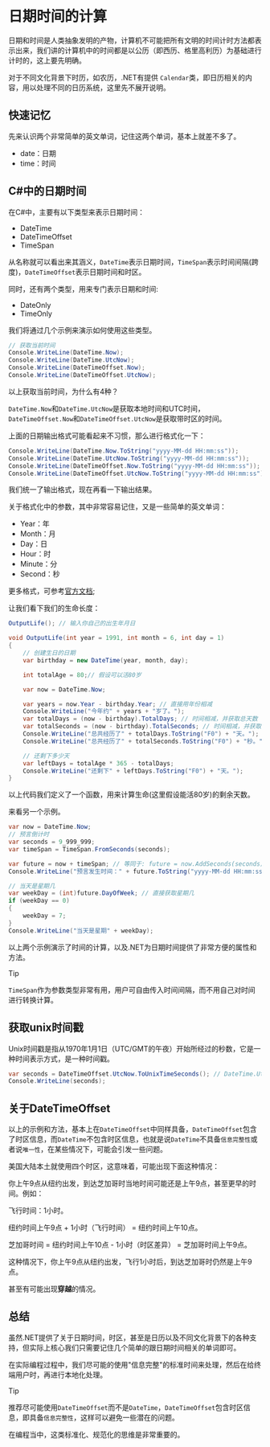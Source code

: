 # 日期时间的计算

日期和时间是人类抽象发明的产物，计算机不可能把所有文明的时间计时方法都表示出来，我们讲的计算机中的时间都是以公历（即西历、格里高利历）为基础进行计时的，这上要先明确。

对于不同文化背景下时历，如农历，.NET有提供 `Calendar`类，即日历相关的内容，用以处理不同的日历系统，这里先不展开说明。

## 快速记忆

先来认识两个非常简单的英文单词，记住这两个单词，基本上就差不多了。

- date：日期
- time：时间

## C#中的日期时间

在C#中，主要有以下类型来表示日期时间：

- DateTime
- DateTimeOffset
- TimeSpan

从名称就可以看出来其涵义，`DateTime`表示日期时间，`TimeSpan`表示时间间隔(跨度)，`DateTimeOffset`表示日期时间和时区。

同时，还有两个类型，用来专门表示日期和时间:

- DateOnly
- TimeOnly

我们将通过几个示例来演示如何使用这些类型。

```csharp
// 获取当前时间
Console.WriteLine(DateTime.Now); 
Console.WriteLine(DateTime.UtcNow); 
Console.WriteLine(DateTimeOffset.Now);
Console.WriteLine(DateTimeOffset.UtcNow);
```

以上获取当前时间，为什么有4种？

`DateTime.Now`和`DateTime.UtcNow`是获取本地时间和UTC时间，`DateTimeOffset.Now`和`DateTimeOffset.UtcNow`是获取带时区的时间。

上面的日期输出格式可能看起来不习惯，那么进行格式化一下：

```csharp
Console.WriteLine(DateTime.Now.ToString("yyyy-MM-dd HH:mm:ss"));
Console.WriteLine(DateTime.UtcNow.ToString("yyyy-MM-dd HH:mm:ss"));
Console.WriteLine(DateTimeOffset.Now.ToString("yyyy-MM-dd HH:mm:ss"));
Console.WriteLine(DateTimeOffset.UtcNow.ToString("yyyy-MM-dd HH:mm:ss"));
```

我们统一了输出格式，现在再看一下输出结果。

关于格式化中的参数，其中非常容易记住，又是一些简单的英文单词：

- Year：年
- Month：月
- Day：日
- Hour：时
- Minute：分
- Second：秒

更多格式，可参考[官方文档](https://learn.microsoft.com/zh-cn/dotnet/standard/base-types/custom-date-and-time-format-strings);

让我们看下我们的生命长度：

```csharp
OutputLife(); // 输入你自己的出生年月日

void OutputLife(int year = 1991, int month = 6, int day = 1)
{
    // 创建生日的日期
    var birthday = new DateTime(year, month, day);

    int totalAge = 80;// 假设可以活80岁

    var now = DateTime.Now;

    var years = now.Year - birthday.Year; // 直接用年份相减
    Console.WriteLine("今年约" + years + "岁了。");
    var totalDays = (now - birthday).TotalDays; // 时间相减，并获取总天数
    var totalSeconds = (now - birthday).TotalSeconds; // 时间相减，并获取总秒数
    Console.WriteLine("总共经历了" + totalDays.ToString("F0") + "天。");
    Console.WriteLine("总共经历了" + totalSeconds.ToString("F0") + "秒。");

    // 还剩下多少天
    var leftDays = totalAge * 365 - totalDays;
    Console.WriteLine("还剩下" + leftDays.ToString("F0") + "天。");
}
```

以上代码我们定义了一个函数，用来计算生命(这里假设能活80岁)的剩余天数。

来看另一个示例。

```csharp
var now = DateTime.Now;
// 预言倒计时
var seconds = 9_999_999;
var timeSpan = TimeSpan.FromSeconds(seconds);

var future = now + timeSpan; // 等同于: future = now.AddSeconds(seconds);
Console.WriteLine("预言发生时间：" + future.ToString("yyyy-MM-dd HH:mm:ss"));

// 当天是星期几
var weekDay = (int)future.DayOfWeek; // 直接获取星期几
if (weekDay == 0)
{
    weekDay = 7;
}
Console.WriteLine("当天是星期" + weekDay);
```

以上两个示例演示了时间的计算，以及.NET为日期时间提供了非常方便的属性和方法。

> [!TIP]
> `TimeSpan`作为参数类型非常有用，用户可自由传入时间间隔，而不用自己对时间进行转换计算。

## 获取unix时间戳

Unix时间戳是指从1970年1月1日（UTC/GMT的午夜）开始所经过的秒数，它是一种时间表示方式，是一种时间戳。

```csharp
var seconds = DateTimeOffset.UtcNow.ToUnixTimeSeconds(); // DateTime.UtcNow中没有该方法
Console.WriteLine(seconds);
```

## 关于DateTimeOffset

以上的示例和方法，基本上在`DateTimeOffset`中同样具备，`DateTimeOffset`包含了时区信息，而`DateTime`不包含时区信息，也就是说`DateTime`不具备`信息完整性`或者说`唯一性`，在某些情况下，可能会引发一些问题。

美国大陆本土就使用四个时区，这意味着，可能出现下面这种情况：

你上午9点从纽约出发，到达芝加哥时当地时间可能还是上午9点，甚至更早的时间。例如：

飞行时间：1小时。

纽约时间上午9点 + 1小时（飞行时间） = 纽约时间上午10点。

芝加哥时间 = 纽约时间上午10点 - 1小时（时区差异） = 芝加哥时间上午9点。

这种情况下，你上午9点从纽约出发，飞行1小时后，到达芝加哥时仍然是上午9点。

甚至有可能出现**穿越**的情况。

## 总结

虽然.NET提供了关于日期时间，时区，甚至是日历以及不同文化背景下的各种支持，但实际上核心我们只需要记住几个简单的跟日期时间相关的单词即可。

在实际编程过程中，我们尽可能的使用"信息完整"的标准时间来处理，然后在给终端用户时，再进行本地化处理。

> [!TIP]
> 推荐尽可能使用`DateTimeOffset`而不是`DateTime`，`DateTimeOffset`包含时区信息，即具备`信息完整性`，这样可以避免一些潜在的问题。

在编程当中，这类标准化、规范化的思维是非常重要的。
